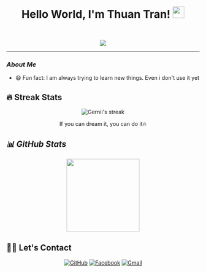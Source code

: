 <h1 align="center">
Hello World, I'm Thuan Tran!
  <img src="https://media.giphy.com/media/hvRJCLFzcasrR4ia7z/giphy.gif" width="30">
</h1>
<br/>

<!-- Typing SVG by DenverCoder1 - https://github.com/DenverCoder1/readme-typing-svg -->
<p align="center">
<img src="https://readme-typing-svg.herokuapp.com?font=Fira+Code&center=true&vCenter=true&pause=1000&color=000101&lines=BE+Developer;Always+learning+new+things">
</p>
<hr/>

### ***About Me***
<!-- 🌱 I'm learning ***ML*** and ***DL*** 😍 -->
* 😄 Fun fact: I am always trying to learn new things. Even i don't use it yet

## 🔥 Streak Stats
<!-- GitHub Readme Streak Stats - https://github.com/DenverCoder1/github-readme-streak-stats -->
<p align="center">
    <img  alt="Gernii's streak" src="http://github-readme-streak-stats.herokuapp.com?user=TDT1401&theme=radical&hide_border=true&date_format=M%20j%5B%2C%20Y%5D"/>
  <p align="center"> If you can dream it, you can do it🔥 </p>
</p>

## ***📊 GitHub Stats***
<p align="center">
  <img height="190em" src="https://github-readme-stats.vercel.app/api?username=TDT1401&show_icons=true&count_private=true&theme=radical&hide_border=true"/><br>
</p>


## 🙋‍♀️ Let's Contact
<p align="center">
	<a href="https://github.com/TDT1401" target="_blank"><img src="https://img.icons8.com/?size=50&id=12598&format=png&color=000000" alt="GitHub"/></a>
	<a href="https://www.facebook.com/TDT1401" target="_blank"><img src="https://img.icons8.com/?size=50&id=118468&format=png&color=000000" alt="Facebook"/></a>
	<a href="mailto:thuantran347@gmail.com" target="_blank"><img src="https://img.icons8.com/?size=50&id=38159&format=png&color=000000" alt="Gmail"/></a>
</p>
